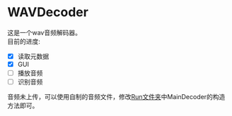 # WAVDecoder

这是一个wav音频解码器。<br/>
目前的进度:<br/>
+ [X] 读取元数据
+ [X] GUI
+ [ ] 播放音频
+ [ ] 识别音频

音频未上传，可以使用自制的音频文件，修改[Run文件夹](./src/Run.kt)中MainDecoder的构造方法即可。<br/>
